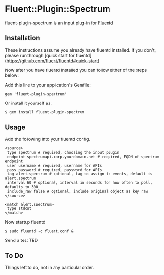 # Fluent::Plugin::Spectrum

fluent-plugin-spectrum is an input plug-in for [Fluentd](http://fluentd.org)

## Installation

These instructions assume you already have fluentd installed. 
If you don't, please run through [quick start for fluentd] (https://github.com/fluent/fluentd#quick-start)

Now after you have fluentd installed you can follow either of the steps below:

Add this line to your application's Gemfile:

    gem 'fluent-plugin-spectrum'

Or install it yourself as:

    $ gem install fluent-plugin-spectrum

## Usage
Add the following into your fluentd config.

	<source>
	 type spectrum # required, choosing the input plugin
	 endpoint spectrumapi.corp.yourdomain.net # required, FQDN of spectrum endpoint
	 user username # required, username for APIs
	 pass password # required, password for APIs
	 tag alert.spectrum # optional, tag to assign to events, default is alert.spectrum
	 interval 60 # optional, interval in seconds for how often to poll, defaults to 300
	 include_raw false # optional, include original object as key raw
	</source>

	<match alert.spectrum>
	 type stdout
	</match>

Now startup fluentd

    $ sudo fluentd -c fluent.conf &

Send a test 
    TBD

## To Do
Things left to do, not in any particular order.